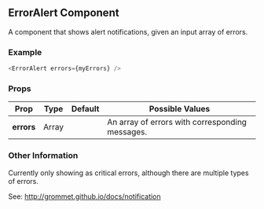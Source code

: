 ## ErrorAlert Component
A component that shows alert notifications, given an input array of errors.

### Example

```js
<ErrorAlert errors={myErrors} />
```

### Props

| Prop          | Type     | Default     | Possible Values
| ------------- | -------- | ----------- | ---------------------------------------------
| **errors**    | Array   |             | An array of errors with corresponding messages.


### Other Information
Currently only showing as critical errors, although there are multiple types of errors.

See: http://grommet.github.io/docs/notification

